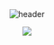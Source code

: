 <div align="center" width="100">
  <img src="https://capsule-render.vercel.app/api?color=0:1408d0,50:0860d0,100:08c4d0&height=250&section=header&text=Welcome!%20&fontSize=30&type=waving&fontColor=fefefe&&animation=fadeIn"
  alt="header"/>
</div>
<p align="center">
	<a href="https://github.com/Bouaskaoun">
		<img src="https://readme-typing-svg.herokuapp.com?lines=Data+Scientist+Student;Systems+Engineer+Student;DL%20|%20AI%20|%20ML%20Enthusiastic;Always%20learning%20new%20things&center=true&width=380&height=45&color=330033">
	</a>
</p>
<div align="center">
